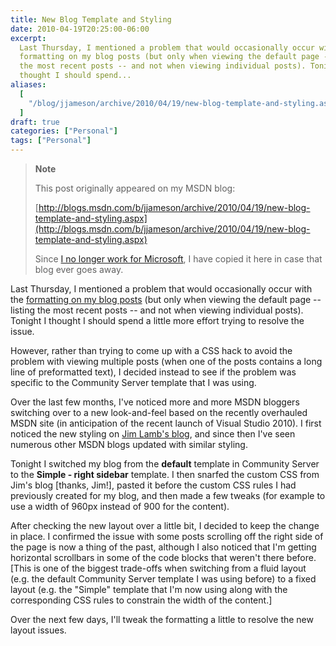 ```yaml
---
title: New Blog Template and Styling
date: 2010-04-19T20:25:00-06:00
excerpt:
  Last Thursday, I mentioned a problem that would occasionally occur with the
  formatting on my blog posts (but only when viewing the default page -- listing
  the most recent posts -- and not when viewing individual posts). Tonight I
  thought I should spend...
aliases:
  [
    "/blog/jjameson/archive/2010/04/19/new-blog-template-and-styling.aspx",
  ]
draft: true
categories: ["Personal"]
tags: ["Personal"]
---
```


> **Note**
>
> This post originally appeared on my MSDN blog:
>
> [http://blogs.msdn.com/b/jjameson/archive/2010/04/19/new-blog-template-and-styling.aspx](http://blogs.msdn.com/b/jjameson/archive/2010/04/19/new-blog-template-and-styling.aspx)
>
> Since
> [I no longer work for Microsoft](/blog/jjameson/2011/09/02/last-day-with-microsoft),
> I have copied it here in case that blog ever goes away.

Last Thursday, I mentioned a problem that would occasionally occur with the
[formatting on my blog posts](/blog/jjameson/2010/04/15/blog-post-formatting-issues)
(but only when viewing the default page -- listing the most recent posts -- and
not when viewing individual posts). Tonight I thought I should spend a little
more effort trying to resolve the issue.

However, rather than trying to come up with a CSS hack to avoid the problem with
viewing multiple posts (when one of the posts contains a long line of
preformatted text), I decided instead to see if the problem was specific to the
Community Server template that I was using.

Over the last few months, I've noticed more and more MSDN bloggers switching
over to a new look-and-feel based on the recently overhauled MSDN site (in
anticipation of the recent launch of Visual Studio 2010). I first noticed the
new styling on [Jim Lamb's blog](http://blogs.msdn.com/jimlamb/), and since then
I've seen numerous other MSDN blogs updated with similar styling.

Tonight I switched my blog from the **default** template in Community Server to
the **Simple - right sidebar** template. I then snarfed the custom CSS from
Jim's blog [thanks, Jim!], pasted it before the custom CSS rules I had
previously created for my blog, and then made a few tweaks (for example to use a
width of 960px instead of 900 for the content).

After checking the new layout over a little bit, I decided to keep the change in
place. I confirmed the issue with some posts scrolling off the right side of the
page is now a thing of the past, although I also noticed that I'm getting
horizontal scrollbars in some of the code blocks that weren't there before.
[This is one of the biggest trade-offs when switching from a fluid layout (e.g.
the default Community Server template I was using before) to a fixed layout
(e.g. the "Simple" template that I'm now using along with the corresponding CSS
rules to constrain the width of the content.]

Over the next few days, I'll tweak the formatting a little to resolve the new
layout issues.
